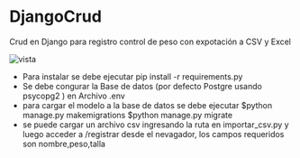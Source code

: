 # DjangoCrud
Crud en Django para registro control de peso con expotación a CSV y Excel

![vista](https://github.com/BrgarciaG/DjangoCrud/assets/117834766/56a989e1-c0d2-43e4-8788-613d4cc1061c)

* Para instalar se debe ejecutar pip install -r requirements.py
* Se debe congurar la Base de datos (por defecto Postgre usando psycopg2 ) en Archivo .env
* para cargar el modelo a la base de datos se debe ejecutar $python manage.py makemigrations $python manage.py migrate
* se puede cargar un archivo csv ingresando la ruta en importar_csv.py y luego acceder a /registrar desde el nevagador, los campos requeridos son nombre,peso,talla


